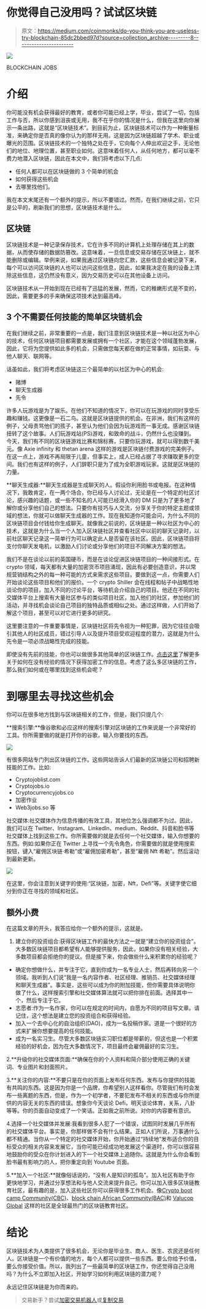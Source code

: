 # 你觉得自己没用吗？试试区块链

> 原文：<https://medium.com/coinmonks/do-you-think-you-are-useless-try-blockchain-85dc2bbed97d?source=collection_archive---------8----------------------->

![](img/91d9a105103b0c2574f0ee2c1e5db35a.png)

BLOCKCHAIN JOBS

# 介绍

你可能没有机会获得最好的教育，或者你可能已经上学，毕业，尝试了一切，包括工作与否，所以你感到沮丧或无用，我不在乎你的情况是什么，但我在这里向你展示一条出路，这就是“区块链技术”。到目前为止，区块链技术可以作为一种衡量标准，来确定你是否真的像你认为的那样无用。这是因为区块链超越了学术、职业或曝光的范围。区块链技术的一个独特之处在于，它向每个人伸出欢迎之手，无论他们的地位、地理位置，甚至职业如何。这意味着任何人，从任何地方，都可以毫不费力地潜入区块链，因此在本文中，我们将考虑以下几点:

*   任何人都可以在区块链做的 3 个简单的机会
*   如何获得这些机会
*   去哪里找他们。

我在本文末尾还有一个额外的提示，所以不要错过。然而，在我们继续之前，它只是公平的，刷新我们的思想，区块链技术是什么。

## 区块链

区块链技术是一种记录保存技术，它在许多不同的计算机上处理存储在其上的数据，从而使存储的数据防篡改。这意味着，一旦信息或交易存储在区块链上，就不能删除或编辑。举例来说，如果我通过区块链向您汇款，这些信息会被记录下来，每个可以访问区块链的人也可以访问这些信息，因此，如果我决定在我的设备上清除这些信息，这仍然没有意义，因为交易历史可以在其他设备上访问。

区块链技术从一开始到现在已经有了迅猛的发展，然而，它的稚嫩形式是不变的，因此，需要更多的手来确保这项技术达到最高峰。

## 3 个不需要任何技能的简单区块链机会

在我们继续之前，非常重要的一点是，我们注意到区块链技术是一种以社区为中心的技术，任何区块链项目都需要发展或拥有一个社区，才能在这个领域蓬勃发展，因此，它将为您提供如此多的机会，只需做您每天都在做的正常事情，如玩耍、与他人聊天、联网等。

话虽如此，我们将考虑区块链这三个最简单的以社区为中心的机会:

*   赌博
*   聊天生成器
*   先令

许多人玩游戏是为了娱乐。在他们不知道的情况下，你可以在玩游戏的同时享受乐趣和赚钱。这更像是一石二鸟。这就是区块链提供的机会。在非洲，我们有这样的例子，父母责骂他们的孩子，甚至认为他们会因为玩游戏而一事无成。感谢区块链扭转了这个故事。人们玩游戏站(PS)游戏，和致命的战斗，仍然什么也没赚到。今天，我们有不同的区块链游戏比赛和锦标赛，只要你玩游戏，就可以得到数千美元。像 Axie infinity 和 thetan arena 这样的游戏是区块链付费游戏的完美例子。在这一点上，游戏不再局限于儿童，但事实上，成人已经占据了寻求赚取更多的空间。我们也有这样的例子，人们辞职只是为了成为全职游戏玩家。这就是区块链的力量。

**聊天生成器:**聊天生成器是生成聊天的人。假设你利用脸书或电报。在这种情况下，我敢肯定，在一两个场合，你已经与人讨论过，无论是在一个特定的社区讨论，感兴趣的话题，或一些不知名的人可能已经滑入你的 DM 只是为了更多地了解你或分享他们自己的想法。只要你有技巧与人交流，分享关于你的特定主题或领域的想法，你就可以做聊天生成器的工作。现在我知道你可能会问，为什么不同的区块链项目会付钱给你生成聊天。就像我之前说的，区块链是一种以社区为中心的技术，这就是为什么当一个人加入区块链社区并查看社区中以前的聊天记录时，以前社区聊天记录这一简单行为可以确定此人是否留在该社区。因此，区块链项目将支付你聊天发电机，以激励人们讨论或分享他们的项目不同解决方案的想法。

我们不是在谈论以前的英国硬币，而是在谈论促进区块链项目的一种间接形式。在 crypto 领域，每天都有大量的加密货币项目涌现，因此有必要创造意识，并以常规营销结构之外的每一种可能的方式来需求这些项目。要做到这一点，你需要人们开始谈论这些项目和他们的报价。一个 crypto Shiller 会在线程和帖子中战略性地谈论你的项目，加入不同的讨论平台，等待机会介绍自己的项目。他还在不同的社交媒体平台上搜索有大量社区参与的类似项目社区，加入他们的社区，参加他们的活动，并寻找机会谈论自己项目的独特品质或相似之处。通过这样做，人们开始了解这个项目，甚至可以对它进行更多的研究。

这里要注意的一件重要事情是，区块链社区将先令视为一种犯罪，因为它往往会吸引其他人的社区成员，错过引导人以及提升项目受欢迎程度的潜力，这就是为什么先令是一项必须战略性完成的技能。

即使没有先前的技能，你也可以做很多其他简单的区块链工作。[点击这里](/coinmonks/how-to-get-a-crypto-job-with-little-or-no-experience-805bc6ae56d7)了解更多关于如何在没有经验的情况下获得加密工作的信息。考虑了这么多区块链的工作，那么我们如何或在哪里找到这些机会呢？

# 到哪里去寻找这些机会

你可以在很多地方找到与区块链相关的工作，但是，我们只提几个:

**搜索引擎:**像谷歌和必应这样的搜索引擎对区块链的工作来说是一个非常好的工具。你所需要做的就是打开你的谷歌，输入你要找的东西。

![](img/ab86cd05c261ded07371be8438dd785b.png)

有很多网站专门列出区块链的工作。这些网站告诉人们最新的区块链公司和招聘新技能的工作。比如:

*   Cryptojoblist.com
*   Cryptojobs.io
*   Cryptocurrencyjobs.co
*   加密作业
*   Web3jobs.so 等

社交媒体:社交媒体作为信息传播的有效工具，其地位怎么强调都不为过。因此，我们可以在 Twitter、Instagram、LinkedIn、medium、Reddit、抖音和脸书等社交媒体上找到这些工作。你所需要做的就是去任何一个社交媒体，输入你想要的东西。例如:如果你正在 Twitter 上寻找一个先令角色，你需要做的就是使用搜索按钮，键入“雇佣区块链·希勒”或“雇佣加密希勒”，甚至“雇佣 Nft 希勒”。然后滚动到最新更新。

![](img/9f80af0ffb3301de60c1c7471e1e06fb.png)

在这里，你会注意到关键字的使用:“区块链，加密，Nft，Defi”等。关键字使它细分到你正在寻找的领域和社区。

## 额外小费

在这篇文章的开头，我答应给你一个额外的提示，这就是。

1.  建立你的投资组合:获得区块链工作的最快方法之一就是“建立你的投资组合”。大多数区块链项目都希望有人能够提供服务，因此，如果你没有相关经验，大多数项目都会拒绝你的提议。但是接下来，你会做些什么来积累你的经验呢？

*   确定你想做什么，并专注于它，直到你成为一名专业人士，然后再转向另一个领域。我听到人们说“我是一名内容作者、社区经理、推销员、社交媒体经理和聊天生成器”。事实是，这些可以成为你的附加技能，但你需要具体说明你做了什么，这样搜索引擎和社交媒体算法就可以把你排在前面。选择其中一个，然后专注于它。
*   志愿者:作为一名作家，你可以在规定的时间内，自愿为不同的项目写文章。请记住，这个想法是建立您的投资组合和获得经验。
*   加入一个去中心化的自治组织(DAO)，成为一名投稿作家。道是一个很好的方式来扩展你想要提高的任何技能。
*   成为一名实习生。尽管大多数区块链实习职位都是带薪的，但这也是一个积累经验的好机会，因为在大多数情况下，项目最终会雇佣最好的实习生。

2.**升级你的社交媒体页面:**确保在你的个人资料和简介部分使用正确的关键词、专业图片和封面照片。

3.**关注你的内容:**不要只是在你的页面上发布任何东西。发布与你提供的技能有共鸣的东西。这是因为你是一个品牌，你希望别人这样看你。尽管我们有时会发布一些离题的东西，但是，作为一个初学者，不要犯发布不相关的东西或与你所提供的内容无关的东西的错误。想象你今天谈论 Defi，明天谈论体育，关系，八卦等等。你的页面自动变成了一个笑话。正如我之前所说。对你的内容要有意识。

4.选择一个社交媒体并发展:我看到很多人犯了一个错误，试图同时发展几乎所有的社交媒体平台。事实是，你那样做不会有什么结果。正如人们所说，万事通什么都不精通。当你从一个特定的社交媒体开始，你开始通过“持续地”发布适合你的目标受众的相关内容来发展它，当你可能已经成功地发展这个渠道时，你可以很容易地鼓励你的受众在你计划进入的下一个社交媒体上追随你。这就是为什么你会看到脸书最有影响力的人，把你重定向到 Youtube 页面。

5.**加入一个社区:**就像俗话说的，“没有人是知识的孤岛”。加入社区有助于你更快地学习，并通过分享想法和与他人交流来提升自己。你可以加入很多区块链教育社区，最有趣的是，加入这些社区你可以获得很多工作机会。像[Crypto boot camp Community(CBC)](https://www.linkedin.com/company/crypto-bootcamp-community/)、[block chain African Community(BAC)](https://www.linkedin.com/company/blockchain-african-community/)和 [Valucop Global](https://www.linkedin.com/company/valucop-global/mycompany/) 这样的社区是全球最热门的区块链教育社区。

# 结论

区块链技术为人类提供了很多机会，无论你是毕业生、商人、医生、农民还是任何人。区块链是一个有价值的地方，每个人都可以提供一些东西。要么你给予价值，要么你接受价值。所以，我列出了一些最简单的区块链工作，你还觉得自己没用吗？为什么不立即加入社区，开始学习如何利用区块链的潜力呢？

永远记住区块链是为你而来的。

> 交易新手？尝试[加密交易机器人](/coinmonks/crypto-trading-bot-c2ffce8acb2a)或[复制交易](/coinmonks/top-10-crypto-copy-trading-platforms-for-beginners-d0c37c7d698c)